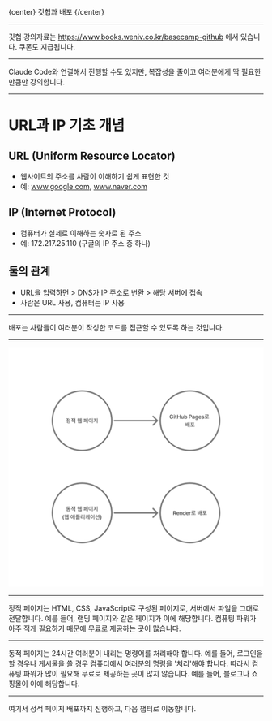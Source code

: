 
{center}
깃헙과 배포
{/center}

---

깃헙 강의자료는 https://www.books.weniv.co.kr/basecamp-github 에서 있습니다.
쿠폰도 지급됩니다.

---

Claude Code와 연결해서 진행할 수도 있지만, 
복잡성을 줄이고 여러분에게 딱 필요한 만큼만 강의합니다.

---

# URL과 IP 기초 개념

## URL (Uniform Resource Locator)
* 웹사이트의 주소를 사람이 이해하기 쉽게 표현한 것
* 예: www.google.com, www.naver.com

## IP (Internet Protocol)
* 컴퓨터가 실제로 이해하는 숫자로 된 주소
* 예: 172.217.25.110 (구글의 IP 주소 중 하나)

## 둘의 관계
* URL을 입력하면 > DNS가 IP 주소로 변환 > 해당 서버에 접속
* 사람은 URL 사용, 컴퓨터는 IP 사용

---

배포는 사람들이 여러분이 작성한 코드를 접근할 수 있도록 하는 것입니다.

---

![배포](images/정적_동적.png)

---

정적 페이지는 HTML, CSS, JavaScript로 구성된 페이지로, 서버에서 파일을 그대로 전달합니다. 예를 들어, 랜딩 페이지와 같은 페이지가 이에 해당합니다. 컴퓨팅 파워가 아주 적게 필요하기 때문에 무료로 제공하는 곳이 많습니다.

---

동적 페이지는 24시간 여러분이 내리는 명령어를 처리해야 합니다. 예를 들어, 로그인을 할 경우나 게시물을 쓸 경우 컴퓨터에서 여러분의 명령을 '처리'해야 합니다. 따라서 컴퓨팅 파워가 많이 필요해 무료로 제공하는 곳이 많지 않습니다. 예를 들어, 블로그나 쇼핑몰이 이에 해당합니다.

---

여기서 정적 페이지 배포까지 진행하고, 다음 챕터로 이동합니다.